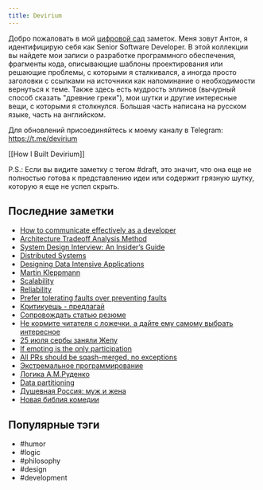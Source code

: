 ```yaml
---
title: Devirium
---
```


Добро пожаловать в мой [цифровой сад](https://maggieappleton.com/garden-history) заметок. Меня зовут Антон, я идентифицирую себя как Senior Software Developer. В этой коллекции вы найдете мои записи о разработке программного обеспечения, фрагменты кода, описывающие шаблоны проектирования или решающие проблемы, с которыми я сталкивался, а иногда просто заголовки с ссылками на источники как напоминание о необходимости вернуться к теме. Также здесь есть мудрость эллинов (вычурный способ сказать "древние греки"), мои шутки и другие интересные вещи, с которыми я столкнулся. Большая часть написана на русском языке, часть на английском.

Для обновлений присоединяйтесь к моему каналу в Telegram: https://t.me/devirium

[[How I Built Devirium]]

P.S.: Если вы видите заметку с тегом #draft, это значит, что она еще не полностью готова к представлению идеи или содержит грязную шутку, которую я еще не успел скрыть.

## Последние заметки
- [How to communicate effectively as a developer](2022/2022-11/How-to-communicate-effectively-as-a-developer.md)
- [Architecture Tradeoff Analysis Method](2024-07/Architecture-Tradeoff-Analysis-Method.md)
- [System Design Interview: An Insider’s Guide](2023/2023-11/System-Design-Interview:-An-Insider’s-Guide.md)
- [Distributed Systems](2024-07/Distributed-Systems.md)
- [Designing Data Intensive Applications](2022/2022-07/Designing-Data-Intensive-Applications.md)
- [Martin Kleppmann](2024-07/Martin-Kleppmann.md)
- [Scalability](2024-07/Scalability.md)
- [Reliability](2024-07/Reliability.md)
- [Prefer tolerating faults over preventing faults](2024-07/Prefer-tolerating-faults-over-preventing-faults.md)
- [Критикуешь - предлагай](2024-07/Критикуешь---предлагай.md)
- [Сопровождать статью резюме](2024-07/Сопровождать-статью-резюме.md)
- [Не кормите читателя с ложечки, а дайте ему самому выбрать интересное](2024-07/Не-кормите-читателя-с-ложечки,-а-дайте-ему-самому-выбрать-интересное.md)
- [25 июля сербы заняли Жепу](2024-07/25-июля-сербы-заняли-Жепу.md)
- [If emoting is the only participation](2024-07/If-emoting-is-the-only-participation.md)
- [All PRs should be sqash-merged, no exceptions](2022/2022-11/All-PRs-should-be-sqash-merged,-no-exceptions.md)
- [Экстремальное программирование](2022/2022-11/Экстремальное-программирование.md)
- [Логика А.М.Руденко](2022/2022-08/Логика-А.М.Руденко.md)
- [Data partitioning](2022/2022-08/Data-partitioning.md)
- [Душевная Россия: муж и жена](2024-07/Душевная-Россия:-муж-и-жена.md)
- [Новая библия комедии](2024-07/Новая-библия-комедии.md)


## Популярные тэги
- #humor
- #logic
- #philosophy
- #design
- #development
